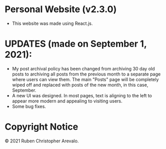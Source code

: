 # Personal Website (v2.3.0)

* This website was made using React.js.

# UPDATES (made on September 1, 2021):

* My post archival policy has been changed from archiving 30 day old posts to archiving all posts from the previous month to a separate page where users can view them. The main "Posts" page will be completely wiped off and replaced with posts of the new month, in this case, September.
* A new UI was designed. In most pages, text is aligning to the left to appear more modern and appealing to visiting users.
* Some bug fixes.

# Copyright Notice

© 2021 Ruben Christopher Arevalo.
